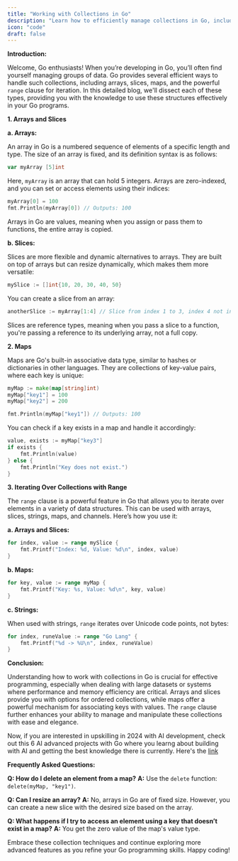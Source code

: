 ```yaml
---
title: "Working with Collections in Go"
description: "Learn how to efficiently manage collections in Go, including mastering arrays, slices, maps, and iterating over these collections using the range clause."
icon: "code"
draft: false
---
```

**Introduction:**

Welcome, Go enthusiasts! When you’re developing in Go, you’ll often find yourself managing groups of data. Go provides several efficient ways to handle such collections, including arrays, slices, maps, and the powerful `range` clause for iteration. In this detailed blog, we'll dissect each of these types, providing you with the knowledge to use these structures effectively in your Go programs.

**1. Arrays and Slices**

**a. Arrays:**

An array in Go is a numbered sequence of elements of a specific length and type. The size of an array is fixed, and its definition syntax is as follows:

```go
var myArray [5]int
```

Here, `myArray` is an array that can hold 5 integers. Arrays are zero-indexed, and you can set or access elements using their indices:

```go
myArray[0] = 100
fmt.Println(myArray[0]) // Outputs: 100
```

Arrays in Go are values, meaning when you assign or pass them to functions, the entire array is copied.

**b. Slices:**

Slices are more flexible and dynamic alternatives to arrays. They are built on top of arrays but can resize dynamically, which makes them more versatile:

```go
mySlice := []int{10, 20, 30, 40, 50}
```

You can create a slice from an array:

```go
anotherSlice := myArray[1:4] // Slice from index 1 to 3, index 4 not included
```

Slices are reference types, meaning when you pass a slice to a function, you're passing a reference to its underlying array, not a full copy.

**2. Maps**

Maps are Go's built-in associative data type, similar to hashes or dictionaries in other languages. They are collections of key-value pairs, where each key is unique:

```go
myMap := make(map[string]int)
myMap["key1"] = 100
myMap["key2"] = 200

fmt.Println(myMap["key1"]) // Outputs: 100
```

You can check if a key exists in a map and handle it accordingly:

```go
value, exists := myMap["key3"]
if exists {
    fmt.Println(value)
} else {
    fmt.Println("Key does not exist.")
}
```

**3. Iterating Over Collections with Range**

The `range` clause is a powerful feature in Go that allows you to iterate over elements in a variety of data structures. This can be used with arrays, slices, strings, maps, and channels. Here’s how you use it:

**a. Arrays and Slices:**

```go
for index, value := range mySlice {
    fmt.Printf("Index: %d, Value: %d\n", index, value)
}
```

**b. Maps:**

```go
for key, value := range myMap {
    fmt.Printf("Key: %s, Value: %d\n", key, value)
}
```

**c. Strings:**

When used with strings, `range` iterates over Unicode code points, not bytes:

```go
for index, runeValue := range "Go Lang" {
    fmt.Printf("%d -> %U\n", index, runeValue)
}
```

**Conclusion:**

Understanding how to work with collections in Go is crucial for effective programming, especially when dealing with large datasets or systems where performance and memory efficiency are critical. Arrays and slices provide you with options for ordered collections, while maps offer a powerful mechanism for associating keys with values. The `range` clause further enhances your ability to manage and manipulate these collections with ease and elegance.


Now, if you are interested in upskilling in 2024 with AI development, check out this 6 AI advanced projects with Go where you learng about building with AI and getting the best knowledge there is currently. Here's the [link](https://app.gumroad.com/d/c8e54ac9bed47ffc6b46e5fe2786f99d)

**Frequently Asked Questions:**

**Q: How do I delete an element from a map?**
**A:** Use the `delete` function: `delete(myMap, "key1")`.

**Q: Can I resize an array?**
**A:** No, arrays in Go are of fixed size. However, you can create a new slice with the desired size based on the array.

**Q: What happens if I try to access an element using a key that doesn’t exist in a map?**
**A:** You get the zero value of the map's value type.

Embrace these collection techniques and continue exploring more advanced features as you refine your Go programming skills. Happy coding!
